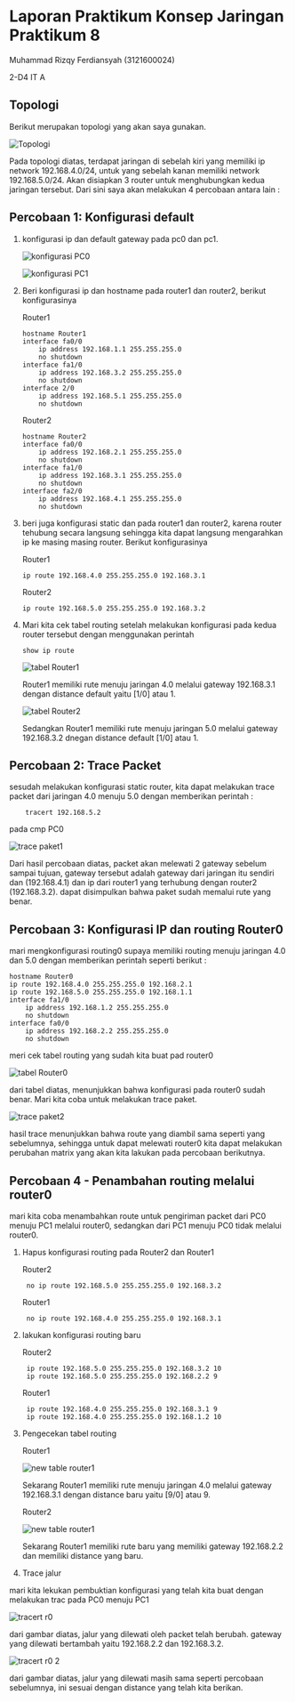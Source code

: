 # Laporan Praktikum Konsep Jaringan Praktikum 8

Muhammad Rizqy Ferdiansyah (3121600024)

2-D4 IT A

## Topologi

Berikut merupakan topologi yang akan saya gunakan.

![Topologi](assets/topologi.png)

Pada topologi diatas, terdapat jaringan di sebelah kiri yang memiliki ip network 192.168.4.0/24, untuk yang sebelah kanan memiliki network 192.168.5.0/24. Akan disiapkan 3 router untuk menghubungkan kedua jaringan tersebut. Dari sini saya akan melakukan 4 percobaan antara lain :

## Percobaan 1: Konfigurasi default

1.  konfigurasi ip dan default gateway pada pc0 dan pc1.

    ![konfigurasi PC0](assets/PC0.png)

    ![konfigurasi PC1](assets/PC1.png)

2.  Beri konfigurasi ip dan hostname pada router1 dan router2, berikut konfigurasinya

    Router1

        hostname Router1
        interface fa0/0
            ip address 192.168.1.1 255.255.255.0
            no shutdown
        interface fa1/0
            ip address 192.168.3.2 255.255.255.0
            no shutdown
        interface 2/0
            ip address 192.168.5.1 255.255.255.0
            no shutdown

    Router2

        hostname Router2
        interface fa0/0
            ip address 192.168.2.1 255.255.255.0
            no shutdown
        interface fa1/0
            ip address 192.168.3.1 255.255.255.0
            no shutdown
        interface fa2/0
            ip address 192.168.4.1 255.255.255.0
            no shutdown

3.  beri juga konfigurasi static dan pada router1 dan router2, karena router tehubung secara langsung sehingga kita dapat langsung mengarahkan ip ke masing masing router. Berikut konfigurasinya

    Router1

        ip route 192.168.4.0 255.255.255.0 192.168.3.1

    Router2

        ip route 192.168.5.0 255.255.255.0 192.168.3.2

4.  Mari kita cek tabel routing setelah melakukan konfigurasi pada kedua router tersebut dengan menggunakan perintah

        show ip route

    ![tabel Router1](assets/routing%20Tabel1.png)

    Router1 memiliki rute menuju jaringan 4.0 melalui gateway 192.168.3.1 dengan distance default yaitu [1/0] atau 1.

    ![tabel Router2](assets/routing%20Tabel2.png)

    Sedangkan Router1 memiliki rute menuju jaringan 5.0 melalui gateway 192.168.3.2 dnegan distance default [1/0] atau 1.

## Percobaan 2: Trace Packet

sesudah melakukan konfigurasi static router, kita dapat melakukan trace packet dari jaringan 4.0 menuju 5.0 dengan memberikan perintah :

        tracert 192.168.5.2

pada cmp PC0

![trace paket1](assets/tracert.png)

Dari hasil percobaan diatas, packet akan melewati 2 gateway sebelum sampai tujuan, gateway tersebut adalah gateway dari jaringan itu sendiri dan (192.168.4.1) dan ip dari router1 yang terhubung dengan router2 (192.168.3.2). dapat disimpulkan bahwa paket sudah memalui rute yang benar.

## Percobaan 3: Konfigurasi IP dan routing Router0

mari mengkonfigurasi routing0 supaya memiliki routing menuju jaringan 4.0 dan 5.0 dengan memberikan perintah seperti berikut :

    hostname Router0
    ip route 192.168.4.0 255.255.255.0 192.168.2.1
    ip route 192.168.5.0 255.255.255.0 192.168.1.1
    interface fa1/0
        ip address 192.168.1.2 255.255.255.0
        no shutdown
    interface fa0/0
        ip address 192.168.2.2 255.255.255.0
        no shutdown

meri cek tabel routing yang sudah kita buat pad router0

![tabel Router0](assets/routing%20Tabel0.png)

dari tabel diatas, menunjukkan bahwa konfigurasi pada router0 sudah benar. Mari kita coba untuk melakukan trace paket.

![trace paket2](assets/tracert%202.png)

hasil trace menunjukkan bahwa route yang diambil sama seperti yang sebelumnya, sehingga untuk dapat melewati router0 kita dapat melakukan perubahan matrix yang akan kita lakukan pada percobaan berikutnya.

## Percobaan 4 - Penambahan routing melalui router0

mari kita coba menambahkan route untuk pengiriman packet dari PC0 menuju PC1 melalui router0, sedangkan dari PC1 menuju PC0 tidak melalui router0.

1.  Hapus konfigurasi routing pada Router2 dan Router1

    Router2

         no ip route 192.168.5.0 255.255.255.0 192.168.3.2

    Router1

         no ip route 192.168.4.0 255.255.255.0 192.168.3.1

2.  lakukan konfigurasi routing baru

    Router2

         ip route 192.168.5.0 255.255.255.0 192.168.3.2 10
         ip route 192.168.5.0 255.255.255.0 192.168.2.2 9

    Router1

         ip route 192.168.4.0 255.255.255.0 192.168.3.1 9
         ip route 192.168.4.0 255.255.255.0 192.168.1.2 10

3.  Pengecekan tabel routing

    Router1

    ![new table router1](assets/new%20routing%20Tabel1.png)

    Sekarang Router1 memiliki rute menuju jaringan 4.0 melalui gateway 192.168.3.1 dengan distance baru yaitu [9/0] atau 9.

    Router2

    ![new table router1](assets/new%20routing%20Tabel2.png)

    Sekarang Router1 memiliki rute baru yang memiliki gateway 192.168.2.2 dan memiliki distance yang baru.

4.  Trace jalur

mari kita lekukan pembuktian konfigurasi yang telah kita buat dengan melakukan trac pada PC0 menuju PC1

![tracert r0](assets/tracert%20r0.png)

dari gambar diatas, jalur yang dilewati oleh packet telah berubah. gateway yang dilewati bertambah yaitu 192.168.2.2 dan 192.168.3.2.

![tracert r0 2](assets/tracert%20r0%202.png)

dari gambar diatas, jalur yang dilewati masih sama seperti percobaan sebelumnya, ini sesuai dengan distance yang telah kita berikan.
